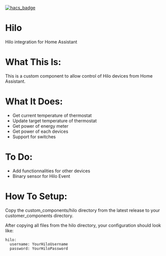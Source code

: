 [![hacs_badge](https://img.shields.io/badge/HACS-Custom-orange.svg?style=for-the-badge)](https://github.com/custom-components/hacs)

# Hilo
Hilo integration for Home Assistant

# What This Is:
This is a custom component to allow control of Hilo devices from Home Assistant.

# What It Does:
- Get current temperature of thermostat
- Update target temperature of thermostat
- Get power of energy meter
- Get power of each devices
- Support for switches

# To Do:
- Add functionnalities for other devices
- Binary sensor for Hilo Event

# How To Setup:
Copy the custom_components/hilo directory from the latest release to your customer_components directory.

After copying all files from the hilo directory, your configuration should look like:
```
hilo:
  username: YourHiloUsername
  password: YourHiloPassword
```
